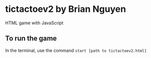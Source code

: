 # tictactoev2 by Brian Nguyen
HTML game with JavaScript
## To run the game
In the terminal, use the command `start [path to tictactoev2.html]`
